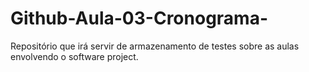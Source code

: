 # Github-Aula-03-Cronograma-
Repositório que irá servir de armazenamento de testes sobre as aulas envolvendo o software project. 
